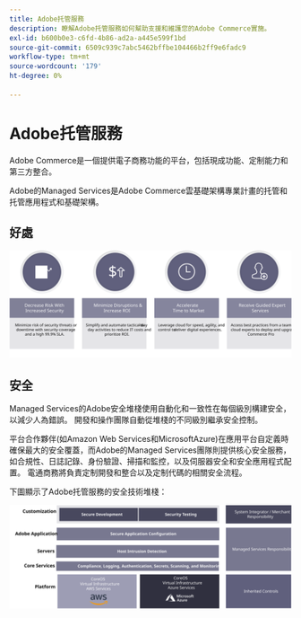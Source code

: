 ```yaml
---
title: Adobe托管服務
description: 瞭解Adobe托管服務如何幫助支援和維護您的Adobe Commerce實施。
exl-id: b600b0e3-c6fd-4b86-ad2a-a445e599f1bd
source-git-commit: 6509c939c7abc5462bffbe104466b2ff9e6fadc9
workflow-type: tm+mt
source-wordcount: '179'
ht-degree: 0%

---
```


# Adobe托管服務

Adobe Commerce是一個提供電子商務功能的平台，包括現成功能、定制能力和第三方整合。

Adobe的Managed Services是Adobe Commerce雲基礎架構專業計畫的托管和托管應用程式和基礎架構。

## 好處

![顯示Adobe Managed Services優點的資訊圖](../../assets/playbooks/managed-services-benefits.svg)

## 安全

Managed Services的Adobe安全堆棧使用自動化和一致性在每個級別構建安全，以減少人為錯誤。 開發和操作團隊自動從堆棧的不同級別繼承安全控制。

平台合作夥伴(如Amazon Web Services和MicrosoftAzure)在應用平台自定義時確保最大的安全覆蓋，而Adobe的Managed Services團隊則提供核心安全服務，如合規性、日誌記錄、身份驗證、掃描和監控，以及伺服器安全和安全應用程式配置。 電通商務將負責定制開發和整合以及定制代碼的相關安全流程。

下圖顯示了Adobe托管服務的安全技術堆棧：

![顯示Adobe Managed Services安全堆棧的圖](../../assets/playbooks/managed-services-security-stack.svg)
